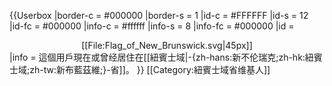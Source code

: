 {{Userbox
  |border-c = #000000
  |border-s = 1
  |id-c     = #FFFFFF
  |id-s     = 12
  |id-fc    = #000000
  |info-c   = #ffffff
  |info-s   = 8
  |info-fc  = #000000
  |id       = <center>[[File:Flag_of_New_Brunswick.svg|45px]]</center>
  |info     = 這個用戶現在或曾经居住在[[紐賓士域|-{zh-hans:新不伦瑞克;zh-hk:紐賓士域;zh-tw:新布藍茲維;}-省]]。
}}
<includeonly>[[Category:紐賓士域省维基人]]</includeonly>